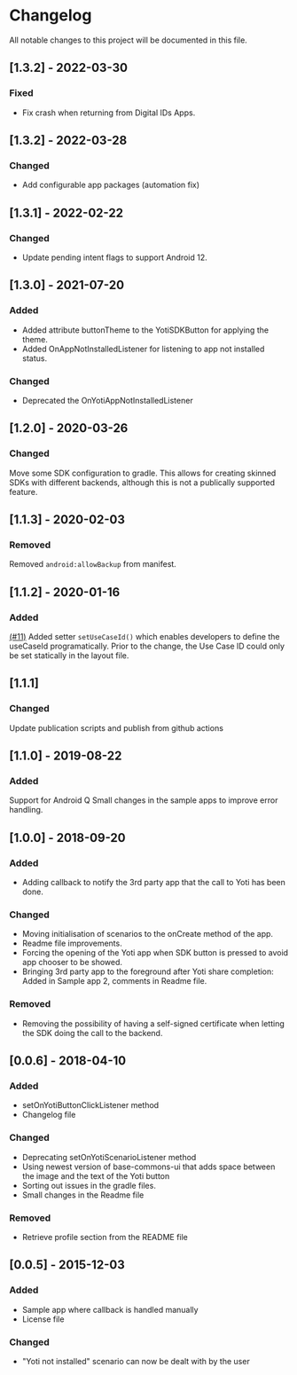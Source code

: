 # Changelog
All notable changes to this project will be documented in this file.
## [1.3.2] - 2022-03-30
### Fixed
- Fix crash when returning from Digital IDs Apps.

## [1.3.2] - 2022-03-28
### Changed
- Add configurable app packages (automation fix)

## [1.3.1] - 2022-02-22
### Changed
- Update pending intent flags to support Android 12.

## [1.3.0] - 2021-07-20
### Added
- Added attribute buttonTheme to the YotiSDKButton for applying the theme.
- Added OnAppNotInstalledListener for listening to app not installed status.

### Changed
- Deprecated the OnYotiAppNotInstalledListener

## [1.2.0] - 2020-03-26
### Changed
Move some SDK configuration to gradle. This allows for creating skinned SDKs with different backends,
although this is not a publically supported feature.

## [1.1.3] - 2020-02-03
### Removed
Removed `android:allowBackup` from manifest.

## [1.1.2] - 2020-01-16
### Added
[(#11)](https://github.com/getyoti/android-sdk-button/pull/11) Added setter `setUseCaseId()` which enables developers to define the useCaseId programatically. Prior to the change, the Use Case ID could only be set statically in the layout file.

## [1.1.1]
### Changed
Update publication scripts and publish from github actions

## [1.1.0] - 2019-08-22
### Added
Support for Android Q
Small changes in the sample apps to improve error handling.

## [1.0.0] - 2018-09-20
### Added
- Adding callback to notify the 3rd party app that the call to Yoti has been done.

### Changed
- Moving initialisation of scenarios to the onCreate method of the app.
- Readme file improvements.
- Forcing the opening of the Yoti app when SDK button is pressed to avoid app chooser to be showed.
- Bringing 3rd party app to the foreground after Yoti share completion: Added in Sample app 2, comments in Readme file.

### Removed
- Removing the possibility of having a self-signed certificate when letting the SDK doing the call to the backend.

## [0.0.6] - 2018-04-10
### Added
- setOnYotiButtonClickListener method
- Changelog file

### Changed
- Deprecating setOnYotiScenarioListener method
- Using newest version of base-commons-ui that adds space between the image and the text of the Yoti button
- Sorting out issues in the gradle files.
- Small changes in the Readme file

### Removed
- Retrieve profile section from the README file

## [0.0.5] - 2015-12-03
### Added
- Sample app where callback is handled manually
- License file

### Changed
- "Yoti not installed" scenario can now be dealt with by the user

